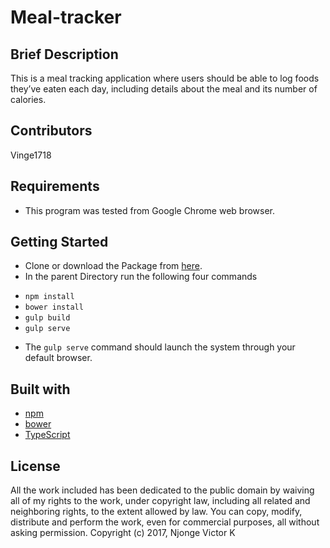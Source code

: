 # Meal-tracker

## Brief Description
This is a meal tracking application where users should be able to log foods they’ve eaten each day, including details about the meal and its number of calories.

## Contributors
Vinge1718

## Requirements
- This program was tested from Google Chrome web browser.

## Getting Started
- Clone or download the Package from [here](https://github.com/Vinge1718/To-Do-List---Bar-Tap-Example).
- In the parent Directory run the following four commands
* `npm install`
* `bower install`
* `gulp build`
* `gulp serve`
- The `gulp serve` command should launch the system through your default browser.

## Built with

- [npm](https://www.npmjs.com/)
- [bower](https://bower.io)
- [TypeScript](https://www.typescriptlang.org/)

## License

All the work included has been dedicated to the public domain by waiving all of my rights to the work, under
copyright law, including all related and neighboring rights, to the extent allowed by law.
You can copy, modify, distribute and perform the work, even for commercial
purposes, all without asking permission.
Copyright (c) 2017, Njonge Victor K
